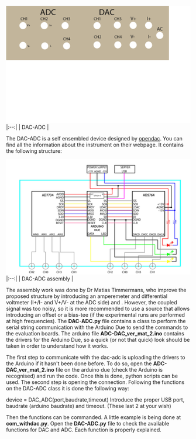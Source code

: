 ![dac-adc](./dacadc.png)
|:--:|
| DAC-ADC |

The DAC-ADC is a self ensembled device designed by [opendac](http://opendacs.com/dac-adc-homepage/ "Opendacs"). You can find all the information about the instrument on their webpage. It contains the following structure:

![dac-adc](./assembly.jpg)
|:--:|
| DAC-ADC assembly |

The assembly work was done by Dr Matias Timmermans, who improve the proposed structure by introducing an amperemeter and differential voltmeter (I+/I- and V+/V- at the ADC side) and . However, the coupled signal was too noisy, so it is more recommended to use a source that allows introducing an offset or a bias-tee (if the experimental runs are performed at high frequencies). The **DAC-ADC.py** file contains a class to perform the serial string communication with the Arduino Due to send the commands to the evaluation boards. The arduino file **ADC-DAC_ver_mat_2.ino** contains the drivers for the Arduino Due, so a quick (or not that quick) look should be taken in order to understand how it works. 

The first step to communicate with the dac-adc is uploading the drivers to the Arduino if it hasn't been done before. To do so, open the **ADC-DAC_ver_mat_2.ino** file on the arduino due (check the Arduino is recognised) and run the code. Once this is done, python scripts can be used. The second step is opening the connection. Following the functions on the DAC-ADC class it is done the following way:

device = DAC_ADC(port,baudrate,timeout)
Introduce the proper USB port, baudrate (arduino baudrate) and timeout. (These last 2 at your wish)

Then the functions can be commanded. A little example is being done at **com_withdac.py**. Open the **DAC-ADC.py** file to check the available functions for DAC and ADC. Each function is properly explained.